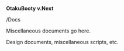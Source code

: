 **OtakuBooty v.Next**

/Docs

Miscellaneous documents go here.

Design documents, miscellaneous scripts, etc.